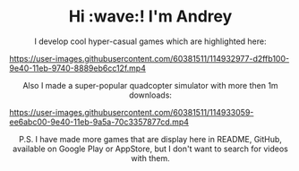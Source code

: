 <h1 align='center'> Hi :wave:! I'm Andrey</h1>

<p align='center'>I develop cool hyper-casual games which are highlighted here:</p>

https://user-images.githubusercontent.com/60381511/114932977-d2ffb100-9e40-11eb-9740-8889eb6cc12f.mp4

<p align='center'>Also I made a super-popular quadcopter simulator with more then 1m downloads:</p>

https://user-images.githubusercontent.com/60381511/114933059-ee6abc00-9e40-11eb-9a5a-70c3357877cd.mp4

<p align='center'>P.S. I have made more games that are display here in README, GitHub, available on Google Play or AppStore, but I don't want to search for videos with them.</p>

